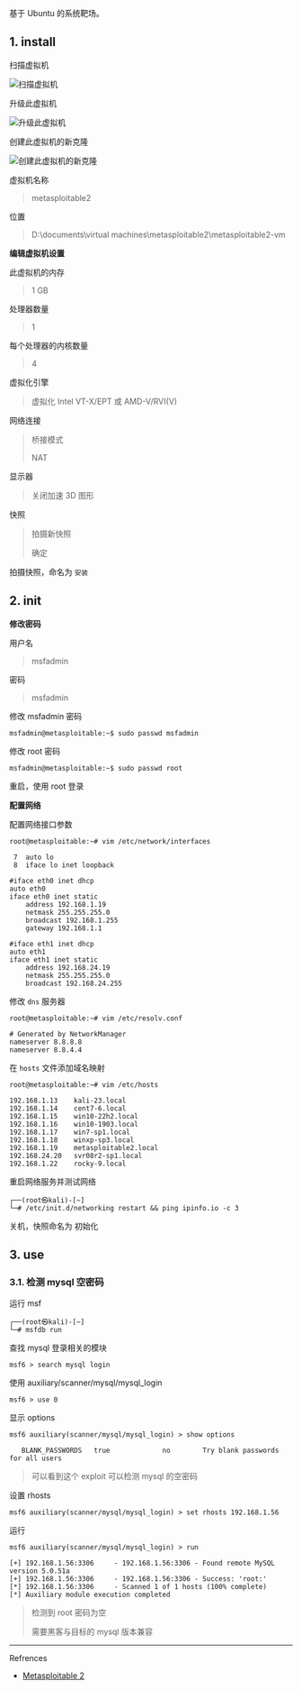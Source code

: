 基于 Ubuntu 的系统靶场。

## 1. install

扫描虚拟机

![扫描虚拟机](./../../../../../images/Metasploitable%202/%E6%89%AB%E6%8F%8F%E8%99%9A%E6%8B%9F%E6%9C%BA.png)

升级此虚拟机

![升级此虚拟机](./../../../../../images/Metasploitable%202/%E5%8D%87%E7%BA%A7%E6%AD%A4%E8%99%9A%E6%8B%9F%E6%9C%BA.png)

创建此虚拟机的新克隆

![创建此虚拟机的新克隆](./../../../../../images/Metasploitable%202/%E5%88%9B%E5%BB%BA%E6%AD%A4%E8%99%9A%E6%8B%9F%E6%9C%BA%E7%9A%84%E6%96%B0%E5%85%8B%E9%9A%86.png)

虚拟机名称

> metasploitable2

位置

> D:\documents\virtual machines\metasploitable2\metasploitable2-vm

**编辑虚拟机设置**

此虚拟机的内存

> 1 GB

处理器数量

> 1

每个处理器的内核数量

> 4

虚拟化引擎

> 虚拟化 Intel VT-X/EPT 或 AMD-V/RVI(V)

网络连接

> 桥接模式
>
> NAT

显示器

> 关闭加速 3D 图形

快照

> 拍摄新快照
>
> 确定

拍摄快照，命名为 `安装` 

## 2. init

**修改密码**

用户名

> msfadmin

密码

> msfadmin

修改 msfadmin 密码

```shell
msfadmin@metasploitable:~$ sudo passwd msfadmin
```

修改 root 密码

```shell
msfadmin@metasploitable:~$ sudo passwd root
```

重启，使用 root 登录

**配置网络**

配置网络接口参数

```shell
root@metasploitable:~# vim /etc/network/interfaces
```

```
 7  auto lo
 8  iface lo inet loopback
 
#iface eth0 inet dhcp
auto eth0
iface eth0 inet static
	address 192.168.1.19
	netmask 255.255.255.0
	broadcast 192.168.1.255
	gateway 192.168.1.1

#iface eth1 inet dhcp
auto eth1
iface eth1 inet static
	address 192.168.24.19
	netmask 255.255.255.0
	broadcast 192.168.24.255
```

修改 `dns` 服务器

```shell
root@metasploitable:~# vim /etc/resolv.conf
```

```
# Generated by NetworkManager
nameserver 8.8.8.8
nameserver 8.8.4.4
```

在 `hosts` 文件添加域名映射

```shell
root@metasploitable:~# vim /etc/hosts
```

```
192.168.1.13	kali-23.local
192.168.1.14	cent7-6.local
192.168.1.15	win10-22h2.local
192.168.1.16	win10-1903.local
192.168.1.17	win7-sp1.local
192.168.1.18	winxp-sp3.local
192.168.1.19	metasploitable2.local
192.168.24.20	svr08r2-sp1.local
192.168.1.22	rocky-9.local
```

重启网络服务并测试网络

```shell
┌──(root㉿kali)-[~]
└─# /etc/init.d/networking restart && ping ipinfo.io -c 3
```

关机，快照命名为 初始化 

## 3. use

### 3.1. 检测 mysql 空密码

运行 msf

```shell
┌──(root㉿kali)-[~]
└─# msfdb run
```

查找 mysql 登录相关的模块

```shell
msf6 > search mysql login
```

使用 auxiliary/scanner/mysql/mysql_login

```shell
msf6 > use 0
```

显示 options

```shell
msf6 auxiliary(scanner/mysql/mysql_login) > show options
```

```shell
   BLANK_PASSWORDS   true             no        Try blank passwords for all users
```

> 可以看到这个 exploit 可以检测 mysql 的空密码

设置 rhosts

```shell
msf6 auxiliary(scanner/mysql/mysql_login) > set rhosts 192.168.1.56
```

运行

```shell
msf6 auxiliary(scanner/mysql/mysql_login) > run
```

```shell
[+] 192.168.1.56:3306     - 192.168.1.56:3306 - Found remote MySQL version 5.0.51a
[+] 192.168.1.56:3306     - 192.168.1.56:3306 - Success: 'root:'
[*] 192.168.1.56:3306     - Scanned 1 of 1 hosts (100% complete)
[*] Auxiliary module execution completed
```

> 检测到 root 密码为空
>
> 需要黑客与目标的 mysql 版本兼容

---

Refrences

- [Metasploitable 2](https://docs.rapid7.com/metasploit/metasploitable-2/)